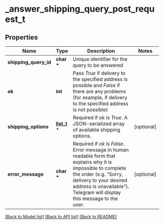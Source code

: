 # _answer_shipping_query_post_request_t

## Properties
Name | Type | Description | Notes
------------ | ------------- | ------------- | -------------
**shipping_query_id** | **char \*** | Unique identifier for the query to be answered | 
**ok** | **int** | Pass *True* if delivery to the specified address is possible and *False* if there are any problems (for example, if delivery to the specified address is not possible) | 
**shipping_options** | [**list_t**](shipping_option.md) \* | Required if *ok* is *True*. A JSON-serialized array of available shipping options. | [optional] 
**error_message** | **char \*** | Required if *ok* is *False*. Error message in human readable form that explains why it is impossible to complete the order (e.g. “Sorry, delivery to your desired address is unavailable”). Telegram will display this message to the user. | [optional] 

[[Back to Model list]](../README.md#documentation-for-models) [[Back to API list]](../README.md#documentation-for-api-endpoints) [[Back to README]](../README.md)


